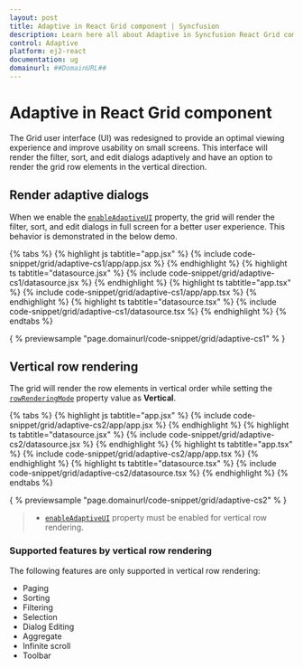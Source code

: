 ```yaml
---
layout: post
title: Adaptive in React Grid component | Syncfusion
description: Learn here all about Adaptive in Syncfusion React Grid component of Syncfusion Essential JS 2 and more.
control: Adaptive 
platform: ej2-react
documentation: ug
domainurl: ##DomainURL##
---
```


# Adaptive in React Grid component

The Grid user interface (UI) was redesigned to provide an optimal viewing experience and improve usability on small screens. This interface will render the filter, sort, and edit dialogs adaptively and have an option to render the grid row elements in the vertical direction.

## Render adaptive dialogs

When we enable the [`enableAdaptiveUI`](https://ej2.syncfusion.com/angular/documentation/api/grid/#enableadaptiveui) property, the grid will render the filter, sort, and edit dialogs in full screen for a better user experience. This behavior is demonstrated in the below demo.

{% tabs %}
{% highlight js tabtitle="app.jsx" %}
{% include code-snippet/grid/adaptive-cs1/app/app.jsx %}
{% endhighlight %}
{% highlight ts tabtitle="datasource.jsx" %}
{% include code-snippet/grid/adaptive-cs1/datasource.jsx %}
{% endhighlight %}
{% highlight ts tabtitle="app.tsx" %}
{% include code-snippet/grid/adaptive-cs1/app/app.tsx %}
{% endhighlight %}
{% highlight ts tabtitle="datasource.tsx" %}
{% include code-snippet/grid/adaptive-cs1/datasource.tsx %}
{% endhighlight %}
{% endtabs %}

{ % previewsample "page.domainurl/code-snippet/grid/adaptive-cs1" % }

## Vertical row rendering

The grid will render the row elements in vertical order while setting the [`rowRenderingMode`](https://ej2.syncfusion.com/angular/documentation/api/grid/rowRenderingMode/) property value as **Vertical**.

{% tabs %}
{% highlight js tabtitle="app.jsx" %}
{% include code-snippet/grid/adaptive-cs2/app/app.jsx %}
{% endhighlight %}
{% highlight ts tabtitle="datasource.jsx" %}
{% include code-snippet/grid/adaptive-cs2/datasource.jsx %}
{% endhighlight %}
{% highlight ts tabtitle="app.tsx" %}
{% include code-snippet/grid/adaptive-cs2/app/app.tsx %}
{% endhighlight %}
{% highlight ts tabtitle="datasource.tsx" %}
{% include code-snippet/grid/adaptive-cs2/datasource.tsx %}
{% endhighlight %}
{% endtabs %}

{ % previewsample "page.domainurl/code-snippet/grid/adaptive-cs2" % }

> * [`enableAdaptiveUI`](https://ej2.syncfusion.com/angular/documentation/api/grid/#enableadaptiveui) property must be enabled for vertical row rendering.

### Supported features by vertical row rendering

The following features are only supported in vertical row rendering:

* Paging
* Sorting
* Filtering
* Selection
* Dialog Editing
* Aggregate
* Infinite scroll
* Toolbar
